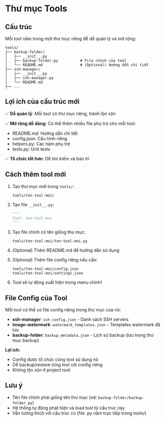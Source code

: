 # Thư mục Tools

## Cấu trúc

Mỗi tool nằm trong một thư mục riêng để dễ quản lý và mở rộng:

```
tools/
├── backup-folder/
│   ├── __init__.py
│   ├── backup-folder.py          # File chính của tool
│   └── README.md                 # (Optional) Hướng dẫn chi tiết
├── ssh-manager/
│   ├── __init__.py
│   ├── ssh-manager.py
│   └── README.md
├── ...
```

## Lợi ích của cấu trúc mới

✅ **Dễ quản lý**: Mỗi tool có thư mục riêng, tránh lộn xộn

✅ **Mở rộng dễ dàng**: Có thể thêm nhiều file phụ trợ cho mỗi tool:
   - README.md: Hướng dẫn chi tiết
   - config.json: Cấu hình riêng
   - helpers.py: Các hàm phụ trợ
   - tests.py: Unit tests

✅ **Tổ chức tốt hơn**: Dễ tìm kiếm và bảo trì

## Cách thêm tool mới

1. Tạo thư mục mới trong `tools/`:
   ```
   tools/ten-tool-moi/
   ```

2. Tạo file `__init__.py`:
   ```python
   """
   Tool: ten-tool-moi
   """
   ```

3. Tạo file chính có tên giống thư mục:
   ```
   tools/ten-tool-moi/ten-tool-moi.py
   ```

4. (Optional) Thêm README.md để hướng dẫn sử dụng

5. (Optional) Thêm file config riêng nếu cần:
   ```
   tools/ten-tool-moi/config.json
   tools/ten-tool-moi/settings.json
   ```

6. Tool sẽ tự động xuất hiện trong menu chính!

## File Config của Tool

Mỗi tool có thể có file config riêng trong thư mục của nó:

- **ssh-manager**: `ssh_config.json` - Danh sách SSH servers
- **image-watermark**: `watermark_templates.json` - Templates watermark đã lưu
- **backup-folder**: `backup_metadata.json` - Lịch sử backup (lưu trong thư mục backup)

**Lợi ích:**
- Config được tổ chức cùng tool sử dụng nó
- Dễ backup/restore từng tool với config riêng
- Không lộn xộn ở project root

## Lưu ý

- Tên file chính phải giống tên thư mục (vd: `backup-folder/backup-folder.py`)
- Hệ thống tự động phát hiện và load tool từ cấu trúc này
- Vẫn tương thích với cấu trúc cũ (file .py nằm trực tiếp trong tools/)

